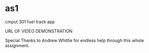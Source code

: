 # as1
cmput 301 fuel track app

URL OF VIDEO DEMONSTRATION

Special Thanks to Andrew Whittle for endless help through this whole assignment.
